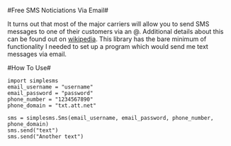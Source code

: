 #Free SMS Noticiations Via Email#

It turns out that most of the major carriers will allow you to send SMS messages to one of their customers via an <ten digit number>@<carrier domain>. Additional details about this can be found out  on [wikipedia](http://en.wikipedia.org/wiki/List_of_carriers_providing_Email_or_Web_to_SMS). This library has the bare minimum of functionality I needed to set up a program which would send me text messages via email.

#How To Use#

	import simplesms
	email_username = "username"
	email_password = "password"
	phone_number = "1234567890"
	phone_domain = "txt.att.net"

	sms = simplesms.Sms(email_username, email_password, phone_number, phone_domain)
	sms.send("text")
	sms.send("Another text")
